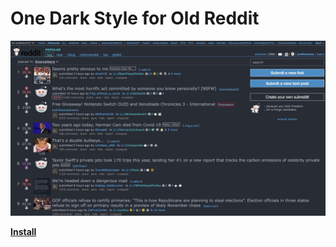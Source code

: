 # One Dark Style for Old Reddit


![Preview](./preview.png?raw=true "One Dark")

**[Install](https://userstyles.world/style/6180/one-dark-old-reddit)**
